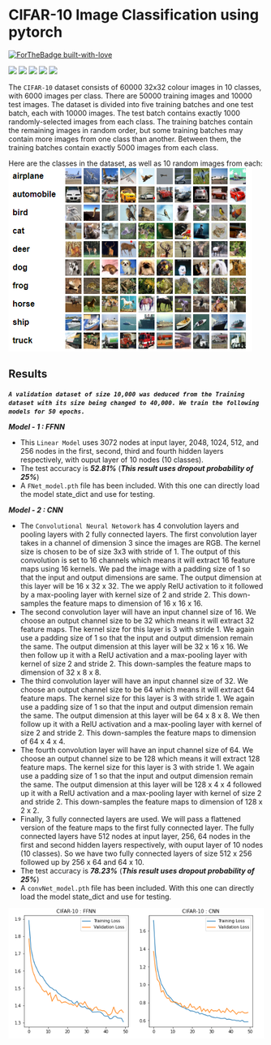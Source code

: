 # CIFAR-10 Image Classification using pytorch
[![ForTheBadge built-with-love](http://ForTheBadge.com/images/badges/built-with-love.svg)](https://github.com/NvsYashwanth)

![](https://badgen.net/badge/Code/Python/blue?icon=https://simpleicons.org/icons/python.svg&labelColor=cyan&label)        ![](https://badgen.net/badge/Library/Pytorch/blue?icon=https://simpleicons.org/icons/pytorch.svg&labelColor=cyan&label)       ![](https://badgen.net/badge/Tools/pandas/blue?icon=https://simpleicons.org/icons/pandas.svg&labelColor=cyan&label)       ![](https://badgen.net/badge/Tools/numpy/blue?icon=https://upload.wikimedia.org/wikipedia/commons/1/1a/NumPy_logo.svg&labelColor=cyan&label)        ![](https://badgen.net/badge/Tools/matplotlib/blue?icon=https://upload.wikimedia.org/wikipedia/en/5/56/Matplotlib_logo.svg&labelColor=cyan&label)

The `CIFAR-10` dataset consists of 60000 32x32 colour images in 10 classes, with 6000 images per class. There are 50000 training images and 10000 test images.
The dataset is divided into five training batches and one test batch, each with 10000 images. The test batch contains exactly 1000 randomly-selected images from each class. The training batches contain the remaining images in random order, but some training batches may contain more images from one class than another. Between them, the training batches contain exactly 5000 images from each class.

Here are the classes in the dataset, as well as 10 random images from each:
![](https://github.com/NvsYashwanth/CIFAR-10-Image-Classification/blob/master/Images/cifar10.png)

## Results
***`A validation dataset of size 10,000 was deduced from the Training dataset with its size being changed to 40,000. We train the following models for 50 epochs.`***

***Model - 1 : FFNN***
* This `Linear Model` uses 3072 nodes at input layer, 2048, 1024, 512, and 256 nodes in the first, second, third and fourth hidden layers respectively, with ouput layer of 10 nodes (10 classes).
* The test accuracy is ***52.81%*** (***This result uses dropout probability of 25%***)
* A  `FNet_model.pth` file has been included. With this one can directly load the model state_dict and use for testing.

***Model - 2 : CNN***
* The `Convolutional Neural Netowork` has 4 convolution layers and pooling layers with 2 fully connected layers. The first convolution layer takes in a channel of dimension 3 since the images are RGB. The kernel size is chosen to be of size 3x3 with stride of 1. The output of this convolution is set to 16 channels which means it will extract 16 feature maps using 16 kernels. We pad the image with a padding size of 1 so that the input and output dimensions are same. The output dimension at this layer will be 16 x 32 x 32. The we apply RelU activation to it followed by a max-pooling layer with kernel size of 2 and stride 2. This down-samples the feature maps to dimension of 16 x 16 x 16.
* The second convolution layer will have an input channel size of 16. We choose an output channel size to be 32 which means it will extract 32 feature maps. The kernel size for this layer is 3 with stride 1. We again use a padding size of 1 so that the input and output dimension remain the same. The output dimension at this layer will be 32 x 16 x 16. We then follow up it with a RelU activation and a max-pooling layer with kernel of size 2 and stride 2. This down-samples the feature maps to dimension of 32 x 8 x 8.
* The third convolution layer will have an input channel size of 32. We choose an output channel size to be 64 which means it will extract 64 feature maps. The kernel size for this layer is 3 with stride 1. We again use a padding size of 1 so that the input and output dimension remain the same. The output dimension at this layer will be 64 x 8 x 8. We then follow up it with a RelU activation and a max-pooling layer with kernel of size 2 and stride 2. This down-samples the feature maps to dimension of 64 x 4 x 4.
* The fourth convolution layer will have an input channel size of 64. We choose an output channel size to be 128 which means it will extract 128 feature maps. The kernel size for this layer is 3 with stride 1. We again use a padding size of 1 so that the input and output dimension remain the same. The output dimension at this layer will be 128 x 4 x 4 followed up it with a RelU activation and a max-pooling layer with kernel of size 2 and stride 2. This down-samples the feature maps to dimension of 128 x 2 x 2.
* Finally, 3 fully connected layers are used. We will pass a flattened version of the feature maps to the first fully connected layer. The fully connected layers have 512 nodes at input layer, 256, 64 nodes in the first and second hidden layers respectively, with ouput layer of 10 nodes (10 classes). So we have two fully connected layers of size 512 x 256 followed up by 256 x 64 and 64 x 10.
* The test accuracy is ***78.23%*** (***This result uses dropout probability of 25%***)
* A `convNet_model.pth` file has been included. With this one can directly load the model state_dict and use for testing.

<p align='center'>
  <img src='https://github.com/NvsYashwanth/CIFAR-10-Image-Classification/blob/master/Images/cifar%20loss%20curve.png'>
</p>
